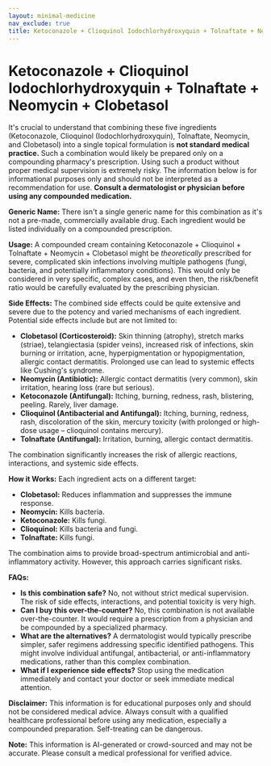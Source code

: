 ```yaml
---
layout: minimal-medicine
nav_exclude: true
title: Ketoconazole + Clioquinol Iodochlorhydroxyquin + Tolnaftate + Neomycin + Clobetasol
---
```


# Ketoconazole + Clioquinol Iodochlorhydroxyquin + Tolnaftate + Neomycin + Clobetasol

It's crucial to understand that combining these five ingredients (Ketoconazole, Clioquinol (Iodochlorhydroxyquin), Tolnaftate, Neomycin, and Clobetasol) into a single topical formulation is **not standard medical practice.**  Such a combination would likely be prepared only on a compounding pharmacy's prescription.  Using such a product without proper medical supervision is extremely risky.  The information below is for informational purposes only and should not be interpreted as a recommendation for use.  **Consult a dermatologist or physician before using any compounded medication.**


**Generic Name:**  There isn't a single generic name for this combination as it's not a pre-made, commercially available drug. Each ingredient would be listed individually on a compounded prescription.


**Usage:**  A compounded cream containing Ketoconazole + Clioquinol + Tolnaftate + Neomycin + Clobetasol might be *theoretically* prescribed for severe, complicated skin infections involving multiple pathogens (fungi, bacteria, and potentially inflammatory conditions). This would only be considered in very specific, complex cases, and even then, the risk/benefit ratio would be carefully evaluated by the prescribing physician.


**Side Effects:** The combined side effects could be quite extensive and severe due to the potency and varied mechanisms of each ingredient.  Potential side effects include but are not limited to:

* **Clobetasol (Corticosteroid):** Skin thinning (atrophy), stretch marks (striae), telangiectasia (spider veins), increased risk of infections, skin burning or irritation, acne, hyperpigmentation or hypopigmentation, allergic contact dermatitis. Prolonged use can lead to systemic effects like Cushing's syndrome.
* **Neomycin (Antibiotic):** Allergic contact dermatitis (very common), skin irritation, hearing loss (rare but serious).
* **Ketoconazole (Antifungal):** Itching, burning, redness, rash, blistering, peeling.  Rarely, liver damage.
* **Clioquinol (Antibacterial and Antifungal):** Itching, burning, redness, rash, discoloration of the skin, mercury toxicity (with prolonged or high-dose usage – clioquinol contains mercury).
* **Tolnaftate (Antifungal):** Irritation, burning, allergic contact dermatitis.

The combination significantly increases the risk of allergic reactions, interactions, and systemic side effects.


**How it Works:** Each ingredient acts on a different target:

* **Clobetasol:** Reduces inflammation and suppresses the immune response.
* **Neomycin:** Kills bacteria.
* **Ketoconazole:** Kills fungi.
* **Clioquinol:** Kills bacteria and fungi.
* **Tolnaftate:** Kills fungi.


The combination aims to provide broad-spectrum antimicrobial and anti-inflammatory activity. However, this approach carries significant risks.


**FAQs:**

* **Is this combination safe?** No, not without strict medical supervision. The risk of side effects, interactions, and potential toxicity is very high.
* **Can I buy this over-the-counter?** No, this combination is not available over-the-counter.  It would require a prescription from a physician and be compounded by a specialized pharmacy.
* **What are the alternatives?**  A dermatologist would typically prescribe simpler, safer regimens addressing specific identified pathogens. This might involve individual antifungal, antibacterial, or anti-inflammatory medications, rather than this complex combination.
* **What if I experience side effects?** Stop using the medication immediately and contact your doctor or seek immediate medical attention.



**Disclaimer:** This information is for educational purposes only and should not be considered medical advice.  Always consult with a qualified healthcare professional before using any medication, especially a compounded preparation.  Self-treating can be dangerous.


**Note:** This information is AI-generated or crowd-sourced and may not be accurate. Please consult a medical professional for verified advice.